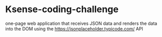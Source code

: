 # Ksense-coding-challenge
one-page web application that receives JSON data and renders the data into the DOM using the https://jsonplaceholder.typicode.com/ API
